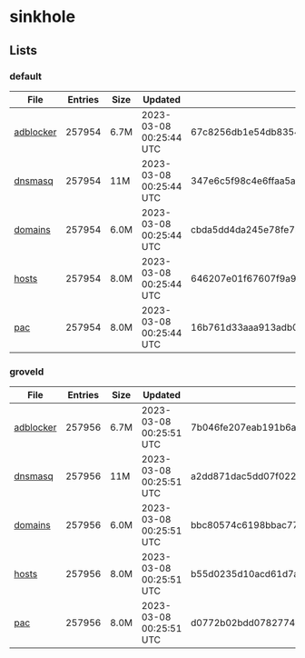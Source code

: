 # sinkhole

## Lists

### default

|File|Entries|Size|Updated|Hash|
|-|-|-|-|-|
|[adblocker](https://raw.githubusercontent.com/groveld/sinkhole/lists/default/adblocker.txt)|257954|6.7M|2023-03-08 00:25:44 UTC|67c8256db1e54db835479a8e300f18e12085a1ed2ff5c0756c851fbc19566fd6|
|[dnsmasq](https://raw.githubusercontent.com/groveld/sinkhole/lists/default/dnsmasq.txt)|257954|11M|2023-03-08 00:25:44 UTC|347e6c5f98c4e6ffaa5a1f9e6a9d0d206ad45d51c89d3f4cb6576f3806b9ce9f|
|[domains](https://raw.githubusercontent.com/groveld/sinkhole/lists/default/domains.txt)|257954|6.0M|2023-03-08 00:25:44 UTC|cbda5dd4da245e78fe7b43abfe94ffb615b669dcd828b3f6d0bd477a40aaa6f9|
|[hosts](https://raw.githubusercontent.com/groveld/sinkhole/lists/default/hosts.txt)|257954|8.0M|2023-03-08 00:25:44 UTC|646207e01f67607f9a93d7681ca1fc4a7b6bfb9ec86307bd97e07ea3b9e4e19b|
|[pac](https://raw.githubusercontent.com/groveld/sinkhole/lists/default/pac.txt)|257954|8.0M|2023-03-08 00:25:44 UTC|16b761d33aaa913adb0dbdbc5c3aa3877724c27e6d6d2626c62cc40567fbedf9|

### groveld

|File|Entries|Size|Updated|Hash|
|-|-|-|-|-|
|[adblocker](https://raw.githubusercontent.com/groveld/sinkhole/lists/groveld/adblocker.txt)|257956|6.7M|2023-03-08 00:25:51 UTC|7b046fe207eab191b6a5d1f03035f97d85a610d166e70d110599d1dba05bfdfd|
|[dnsmasq](https://raw.githubusercontent.com/groveld/sinkhole/lists/groveld/dnsmasq.txt)|257956|11M|2023-03-08 00:25:51 UTC|a2dd871dac5dd07f022bdf7ae2634bc94f7ecb582f053095302aa10332b0e356|
|[domains](https://raw.githubusercontent.com/groveld/sinkhole/lists/groveld/domains.txt)|257956|6.0M|2023-03-08 00:25:51 UTC|bbc80574c6198bbac77aa9ec0aa5c8684de30b3a45aef76c4598a90fc0d4994e|
|[hosts](https://raw.githubusercontent.com/groveld/sinkhole/lists/groveld/hosts.txt)|257956|8.0M|2023-03-08 00:25:51 UTC|b55d0235d10acd61d7aaadfd8ef8af0e5d4c206b7bd6d11147403c0b8f7a64aa|
|[pac](https://raw.githubusercontent.com/groveld/sinkhole/lists/groveld/pac.txt)|257956|8.0M|2023-03-08 00:25:51 UTC|d0772b02bdd07827749ec703855e6d62dd2e90fda500ab8f144f5983b6327f04|
